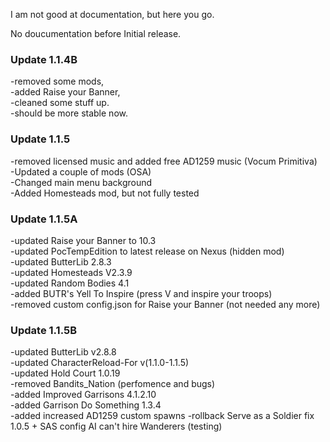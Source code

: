 I am not good at documentation, but here you go.

No doucumentation before Initial release.

### Update 1.1.4B   
-removed some mods,    
-added Raise your Banner,    
-cleaned some stuff up.   
-should be more stable now.   

###  Update 1.1.5   
-removed licensed music and added free AD1259 music (Vocum Primitiva)  
-Updated a couple of mods (OSA)   
-Changed main menu background    
-Added Homesteads mod, but not fully tested    

###  Update 1.1.5A   
-updated Raise your Banner to 10.3   
-updated PocTempEdition to latest release on Nexus (hidden mod)   
-updated ButterLib 2.8.3    
-updated Homesteads V2.3.9  
-updated Random Bodies 4.1    
-added BUTR's Yell To Inspire (press V and inspire your troops)   
-removed custom config.json for Raise your Banner (not needed any more)

###  Update 1.1.5B   
-updated ButterLib v2.8.8    
-updated CharacterReload-For v(1.1.0-1.1.5)   
-updated Hold Court 1.0.19      
-removed Bandits_Nation (perfomence and bugs)   
-added Improved Garrisons 4.1.2.10    
-added Garrison Do Something 1.3.4   
-added increased AD1259 custom spawns 
-rollback Serve as a Soldier fix 1.0.5 + SAS config AI can't hire Wanderers (testing)  




